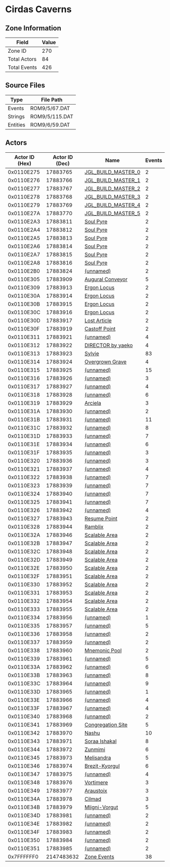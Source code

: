 # Cirdas Caverns

## Zone Information

| Field        |   Value |
|--------------|---------|
| Zone ID      |     270 |
| Total Actors |      84 |
| Total Events |     426 |

## Source Files

| Type     | File Path      |
|----------|----------------|
| Events   | ROM9/5/67.DAT  |
| Strings  | ROM9/5/115.DAT |
| Entities | ROM9/6/59.DAT  |

## Actors

| Actor ID (Hex)   |   Actor ID (Dec) | Name                                                         |   Events |
|------------------|------------------|--------------------------------------------------------------|----------|
| 0x0110E275       |         17883765 | [JGL_BUILD_MASTER_0](./17883765%20-%20JGL_BUILD_MASTER_0/)   |        2 |
| 0x0110E276       |         17883766 | [JGL_BUILD_MASTER_1](./17883766%20-%20JGL_BUILD_MASTER_1/)   |        2 |
| 0x0110E277       |         17883767 | [JGL_BUILD_MASTER_2](./17883767%20-%20JGL_BUILD_MASTER_2/)   |        2 |
| 0x0110E278       |         17883768 | [JGL_BUILD_MASTER_3](./17883768%20-%20JGL_BUILD_MASTER_3/)   |        2 |
| 0x0110E279       |         17883769 | [JGL_BUILD_MASTER_4](./17883769%20-%20JGL_BUILD_MASTER_4/)   |        2 |
| 0x0110E27A       |         17883770 | [JGL_BUILD_MASTER_5](./17883770%20-%20JGL_BUILD_MASTER_5/)   |        2 |
| 0x0110E2A3       |         17883811 | [Soul Pyre](./17883811%20-%20Soul%20Pyre/)                   |        2 |
| 0x0110E2A4       |         17883812 | [Soul Pyre](./17883812%20-%20Soul%20Pyre/)                   |        2 |
| 0x0110E2A5       |         17883813 | [Soul Pyre](./17883813%20-%20Soul%20Pyre/)                   |        2 |
| 0x0110E2A6       |         17883814 | [Soul Pyre](./17883814%20-%20Soul%20Pyre/)                   |        2 |
| 0x0110E2A7       |         17883815 | [Soul Pyre](./17883815%20-%20Soul%20Pyre/)                   |        2 |
| 0x0110E2A8       |         17883816 | [Soul Pyre](./17883816%20-%20Soul%20Pyre/)                   |        2 |
| 0x0110E2B0       |         17883824 | [(unnamed)](./17883824/)                                     |        2 |
| 0x0110E305       |         17883909 | [Augural Conveyor](./17883909%20-%20Augural%20Conveyor/)     |        5 |
| 0x0110E309       |         17883913 | [Ergon Locus](./17883913%20-%20Ergon%20Locus/)               |        2 |
| 0x0110E30A       |         17883914 | [Ergon Locus](./17883914%20-%20Ergon%20Locus/)               |        2 |
| 0x0110E30B       |         17883915 | [Ergon Locus](./17883915%20-%20Ergon%20Locus/)               |        2 |
| 0x0110E30C       |         17883916 | [Ergon Locus](./17883916%20-%20Ergon%20Locus/)               |        2 |
| 0x0110E30D       |         17883917 | [Lost Article](./17883917%20-%20Lost%20Article/)             |        2 |
| 0x0110E30F       |         17883919 | [Castoff Point](./17883919%20-%20Castoff%20Point/)           |        2 |
| 0x0110E311       |         17883921 | [(unnamed)](./17883921/)                                     |        4 |
| 0x0110E312       |         17883922 | [DIRECTOR by yaeko](./17883922%20-%20DIRECTOR%20by%20yaeko/) |        4 |
| 0x0110E313       |         17883923 | [Sylvie](./17883923%20-%20Sylvie/)                           |       83 |
| 0x0110E314       |         17883924 | [Overgrown Grave](./17883924%20-%20Overgrown%20Grave/)       |        4 |
| 0x0110E315       |         17883925 | [(unnamed)](./17883925/)                                     |       15 |
| 0x0110E316       |         17883926 | [(unnamed)](./17883926/)                                     |        3 |
| 0x0110E317       |         17883927 | [(unnamed)](./17883927/)                                     |        4 |
| 0x0110E318       |         17883928 | [(unnamed)](./17883928/)                                     |        6 |
| 0x0110E319       |         17883929 | [Arciela](./17883929%20-%20Arciela/)                         |        3 |
| 0x0110E31A       |         17883930 | [(unnamed)](./17883930/)                                     |        2 |
| 0x0110E31B       |         17883931 | [(unnamed)](./17883931/)                                     |       11 |
| 0x0110E31C       |         17883932 | [(unnamed)](./17883932/)                                     |        8 |
| 0x0110E31D       |         17883933 | [(unnamed)](./17883933/)                                     |        7 |
| 0x0110E31E       |         17883934 | [(unnamed)](./17883934/)                                     |        6 |
| 0x0110E31F       |         17883935 | [(unnamed)](./17883935/)                                     |        3 |
| 0x0110E320       |         17883936 | [(unnamed)](./17883936/)                                     |        3 |
| 0x0110E321       |         17883937 | [(unnamed)](./17883937/)                                     |        4 |
| 0x0110E322       |         17883938 | [(unnamed)](./17883938/)                                     |        7 |
| 0x0110E323       |         17883939 | [(unnamed)](./17883939/)                                     |        7 |
| 0x0110E324       |         17883940 | [(unnamed)](./17883940/)                                     |        7 |
| 0x0110E325       |         17883941 | [(unnamed)](./17883941/)                                     |        7 |
| 0x0110E326       |         17883942 | [(unnamed)](./17883942/)                                     |        4 |
| 0x0110E327       |         17883943 | [Resume Point](./17883943%20-%20Resume%20Point/)             |        2 |
| 0x0110E328       |         17883944 | [Ramblix](./17883944%20-%20Ramblix/)                         |        2 |
| 0x0110E32A       |         17883946 | [Scalable Area](./17883946%20-%20Scalable%20Area/)           |        2 |
| 0x0110E32B       |         17883947 | [Scalable Area](./17883947%20-%20Scalable%20Area/)           |        2 |
| 0x0110E32C       |         17883948 | [Scalable Area](./17883948%20-%20Scalable%20Area/)           |        2 |
| 0x0110E32D       |         17883949 | [Scalable Area](./17883949%20-%20Scalable%20Area/)           |        2 |
| 0x0110E32E       |         17883950 | [Scalable Area](./17883950%20-%20Scalable%20Area/)           |        2 |
| 0x0110E32F       |         17883951 | [Scalable Area](./17883951%20-%20Scalable%20Area/)           |        2 |
| 0x0110E330       |         17883952 | [Scalable Area](./17883952%20-%20Scalable%20Area/)           |        2 |
| 0x0110E331       |         17883953 | [Scalable Area](./17883953%20-%20Scalable%20Area/)           |        2 |
| 0x0110E332       |         17883954 | [Scalable Area](./17883954%20-%20Scalable%20Area/)           |        2 |
| 0x0110E333       |         17883955 | [Scalable Area](./17883955%20-%20Scalable%20Area/)           |        2 |
| 0x0110E334       |         17883956 | [(unnamed)](./17883956/)                                     |        1 |
| 0x0110E335       |         17883957 | [(unnamed)](./17883957/)                                     |        5 |
| 0x0110E336       |         17883958 | [(unnamed)](./17883958/)                                     |        2 |
| 0x0110E337       |         17883959 | [(unnamed)](./17883959/)                                     |        2 |
| 0x0110E338       |         17883960 | [Mnemonic Pool](./17883960%20-%20Mnemonic%20Pool/)           |        2 |
| 0x0110E339       |         17883961 | [(unnamed)](./17883961/)                                     |        5 |
| 0x0110E33A       |         17883962 | [(unnamed)](./17883962/)                                     |        6 |
| 0x0110E33B       |         17883963 | [(unnamed)](./17883963/)                                     |        8 |
| 0x0110E33C       |         17883964 | [(unnamed)](./17883964/)                                     |        9 |
| 0x0110E33D       |         17883965 | [(unnamed)](./17883965/)                                     |        1 |
| 0x0110E33E       |         17883966 | [(unnamed)](./17883966/)                                     |        4 |
| 0x0110E33F       |         17883967 | [(unnamed)](./17883967/)                                     |        4 |
| 0x0110E340       |         17883968 | [(unnamed)](./17883968/)                                     |        2 |
| 0x0110E341       |         17883969 | [Congregation Site](./17883969%20-%20Congregation%20Site/)   |        5 |
| 0x0110E342       |         17883970 | [Nashu](./17883970%20-%20Nashu/)                             |       10 |
| 0x0110E343       |         17883971 | [Soraa Ishakal](./17883971%20-%20Soraa%20Ishakal/)           |        8 |
| 0x0110E344       |         17883972 | [Zunmimi](./17883972%20-%20Zunmimi/)                         |        6 |
| 0x0110E345       |         17883973 | [Melisandra](./17883973%20-%20Melisandra/)                   |        5 |
| 0x0110E346       |         17883974 | [Brezit-Kyorgul](./17883974%20-%20Brezit-Kyorgul/)           |        6 |
| 0x0110E347       |         17883975 | [(unnamed)](./17883975/)                                     |        4 |
| 0x0110E348       |         17883976 | [Vortimere](./17883976%20-%20Vortimere/)                     |        3 |
| 0x0110E349       |         17883977 | [Araustoix](./17883977%20-%20Araustoix/)                     |        3 |
| 0x0110E34A       |         17883978 | [Cilmad](./17883978%20-%20Cilmad/)                           |        3 |
| 0x0110E34B       |         17883979 | [Mligni-Vorgut](./17883979%20-%20Mligni-Vorgut/)             |        5 |
| 0x0110E34D       |         17883981 | [(unnamed)](./17883981/)                                     |        2 |
| 0x0110E34E       |         17883982 | [(unnamed)](./17883982/)                                     |        2 |
| 0x0110E34F       |         17883983 | [(unnamed)](./17883983/)                                     |        2 |
| 0x0110E350       |         17883984 | [(unnamed)](./17883984/)                                     |        2 |
| 0x0110E351       |         17883985 | [(unnamed)](./17883985/)                                     |        2 |
| 0x7FFFFFF0       |       2147483632 | [Zone Events](./Zone%20Events/)                              |       38 |